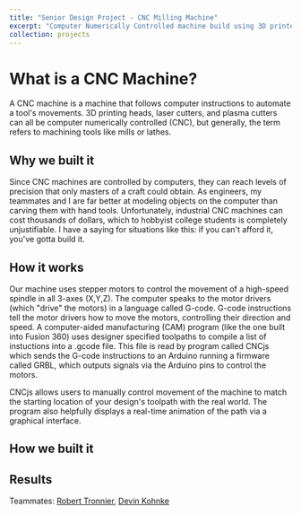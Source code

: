 ```yaml
---
title: "Senior Design Project - CNC Milling Machine"
excerpt: "Computer Numerically Controlled machine build using 3D printed parts that can carve wood and aluminum<br/><img src='/images/cnc-1.jpg'>"
collection: projects
---
```


What is a CNC Machine?
======
A CNC machine is a machine that follows computer instructions to automate a tool's movements. 3D printing heads, laser cutters, and plasma cutters can all be computer numerically controlled (CNC), but generally, the term refers to machining tools like mills or lathes.

Why we built it
------
Since CNC machines are controlled by computers, they can reach levels of precision that only masters of a craft could obtain. As engineers, my teammates and I are far better at modeling objects on the computer than carving them with hand tools. Unfortunately, industrial CNC machines can cost thousands of dollars, which to hobbyist college students is completely unjustifiable. I have a saying for situations like this: if you can't afford it, you've gotta build it.

How it works
------
Our machine uses stepper motors to control the movement of a high-speed spindle in all 3-axes (X,Y,Z). The computer speaks to the motor drivers (which "drive" the motors) in a language called G-code. G-code instructions tell the motor drivers how to move the motors, controlling their direction and speed. A computer-aided manufacturing (CAM) program (like the one built into Fusion 360) uses designer specified toolpaths to compile a list of instuctions into a .gcode file. This file is read by program called CNCjs which sends the G-code instructions to an Arduino running a firmware called GRBL, which outputs signals via the Arduino pins to control the motors.

CNCjs allows users to manually control movement of the machine to match the starting location of your design's toolpath with the real world. The program also helpfully displays a real-time animation of the path via a graphical interface.

How we built it
------


Results
------


Teammates: <a href="https://www.linkedin.com/in/robert-tronnier-2ba4a5172/">Robert Tronnier</a>, <a href="https://www.linkedin.com/in/devin-kohnke-048b6b159/">Devin Kohnke</a>
